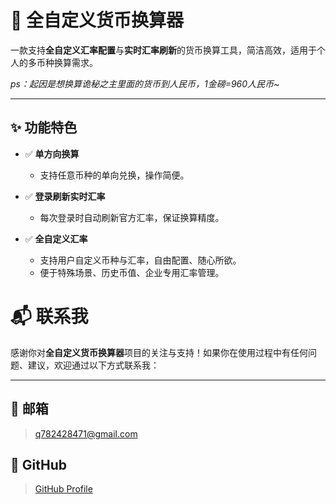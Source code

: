 

# 💱 全自定义货币换算器

一款支持**全自定义汇率配置**与**实时汇率刷新**的货币换算工具，简洁高效，适用于个人的多币种换算需求。

*ps：起因是想换算诡秘之主里面的货币到人民币，1金磅=960人民币~*

---

## ✨ 功能特色

- ✅ **单方向换算**
  - 支持任意币种的单向兑换，操作简便。

- ✅ **登录刷新实时汇率**
  - 每次登录时自动刷新官方汇率，保证换算精度。

- ✅ **全自定义汇率**
  - 支持用户自定义币种与汇率，自由配置、随心所欲。
  - 便于特殊场景、历史币值、企业专用汇率管理。





# 📬 联系我

感谢你对**全自定义货币换算器**项目的关注与支持！如果你在使用过程中有任何问题、建议，欢迎通过以下方式联系我：

---

## 📧 邮箱

> q782428471@gmail.com

## 💼 GitHub

> [GitHub Profile](https://github.com/MiracleGodForlove/)

